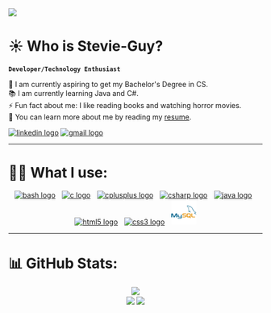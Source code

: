 <img src = "https://github.com/user-attachments/assets/bc46c5e3-6655-4365-914a-72e0f78a6d49"> 

# ☀ Who is Stevie-Guy?

**`Developer/Technology Enthusiast`**

<div align="left">
    <p>
        🎯 I am currently aspiring to get my Bachelor's Degree in CS. <br>
        📚 I am currently learning Java and C#. <br>
        ⚡ Fun fact about me: I like reading books and watching horror movies. <br>
        📄 You can learn more about me by reading my <a href = "https://github.com/user-attachments/files/19411893/Resume.-.English.pdf">resume</a>.
    </p>
    <div>
        <a href="https://www.linkedin.com/in/filimonstefan/"><img src="https://img.shields.io/static/v1?message=LinkedIn&logo=linkedin&label=&color=0077B5&logoColor=white&labelColor=&style=for-the-badge" height="30" alt="linkedin logo"/></a>
        <a href="mailto:filimonstefan23@stud.ase.ro"><img src="https://img.shields.io/static/v1?message=Gmail&logo=gmail&label=&color=D14836&logoColor=white&labelColor=&style=for-the-badge" height="30" alt="gmail logo"/></a>
    </div>
</div>

---

# 🐱‍💻 What I use:
<div align="center">
  <a href="https://www.gnu.org/savannah-checkouts/gnu/bash/manual/bash.html"><img src="https://cdn.simpleicons.org/gnubash/4EAA25" height="50" alt="bash logo" /></a>
  <img width="5" />
  <a href = "https://devdocs.io/c/"><img src="https://cdn.jsdelivr.net/gh/devicons/devicon/icons/c/c-plain.svg" height="50" alt="c logo" /></a>  
  <img width="5" />
  <a href="https://devdocs.io/cpp/"><img src="https://cdn.jsdelivr.net/gh/devicons/devicon/icons/cplusplus/cplusplus-plain.svg" height="50" alt="cplusplus logo" /></a>  
  <img width="5" />
  <a href="https://learn.microsoft.com/en-us/dotnet/csharp/tour-of-csharp/"><img src="https://cdn.jsdelivr.net/gh/devicons/devicon/icons/csharp/csharp-plain.svg" height="50" alt="csharp logo" /></a>    
  <img width="5" />
  <a href="https://docs.oracle.com/en/java/"><img src="https://cdn.jsdelivr.net/gh/devicons/devicon/icons/java/java-original.svg" height="50" alt="java logo" /></a>    
  <img width="5" />
  <a href="https://developer.mozilla.org/en-US/docs/Web/HTML"><img src="https://cdn.jsdelivr.net/gh/devicons/devicon/icons/html5/html5-plain.svg" height="50" alt="html5 logo" /></a>    
  <img width="5" />
  <a href="https://developer.mozilla.org/en-US/docs/Web/CSS"><img src="https://cdn.jsdelivr.net/gh/devicons/devicon/icons/css3/css3-plain.svg" height="50" alt="css3 logo" /></a>    
  <img width="5" />
  <a href="https://dev.mysql.com/doc/"><img src="https://raw.githubusercontent.com/devicons/devicon/master/icons/mysql/mysql-original-wordmark.svg" alt="mysql" height="50"/></a>   
</div>

---

# 📊 GitHub Stats:
<div align = "center">
    <img src = "https://github-readme-stats.vercel.app/api?username=Stevie-Guy&theme=transparent&hide_border=false&include_all_commits=true&count_private=true&show_icons=false"> <br/>
    <img src = "https://github-readme-stats.vercel.app/api/top-langs/?username=Stevie-Guy&theme=transparent&hide_border=false&include_all_commits=false&count_private=false&layout=compact"> 
    <img src = "https://github.com/user-attachments/assets/c4bb030a-5411-4af1-a81a-3f166e2e7a82"> 
</div>


<!-- Proudly created with GPRM ( https://gprm.itsvg.in )
<h1 align="center">
    <img src="https://readme-typing-svg.herokuapp.com/?font=Righteous&size=35&center=true&vCenter=true&width=500&height=70&duration=4000&lines=Hi+There!+👋;+I'm+Stefan+Filimon!;" />
</h1>

<h3 align="center">A passionate software developer from Canada 🇨🇦</h3>

![GitHub_Cover_Jos](https://github.com/user-attachments/assets/7afd8304-dee4-460d-b11c-5a6dab5f1afb)
![](https://github-readme-stats.vercel.app/api?username=Stevie-Guy&theme=gotham&hide_border=false&include_all_commits=false&count_private=false)<br/>
![](https://github-readme-stats.vercel.app/api/top-langs/?username=Stevie-Guy&theme=gotham&hide_border=false&include_all_commits=false&count_private=false&layout=compact)
![GitHub_Cover_Jos (1280 x 300 px) (1)](https://github.com/user-attachments/assets/c4bb030a-5411-4af1-a81a-3f166e2e7a82)
-->

